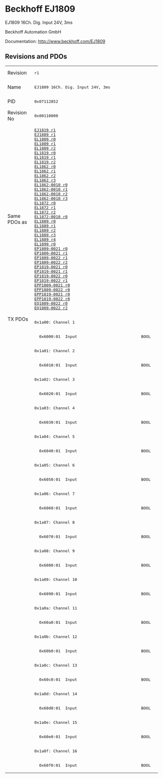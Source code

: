 # Beckhoff EJ1809

EJ1809 16Ch. Dig. Input 24V, 3ms

Beckhoff Automation GmbH

Documentation: <a href="http://www.beckhoff.com/EJ1809">http://www.beckhoff.com/EJ1809</a>

## Revisions and PDOs
<table>
<tr >
<td class="first">Revision</td>
<td ><pre>r1</pre></td>
</tr>
<tr >
<td class="first">Name</td>
<td ><pre>EJ1809 16Ch. Dig. Input 24V, 3ms</pre></td>
</tr>
<tr >
<td class="first">PID</td>
<td ><pre>0x07112852</pre></td>
</tr>
<tr >
<td class="first">Revision No</td>
<td ><pre>0x00110000</pre></td>
</tr>
<tr >
<td class="first">Same PDOs as</td>
<td ><pre><a href="EJ1819">EJ1819 r1</a><br/><a href="EJ1889">EJ1889 r1</a><br/><a href="EL1809">EL1809 r0</a><br/><a href="EL1809">EL1809 r1</a><br/><a href="EL1809">EL1809 r2</a><br/><a href="EL1819">EL1819 r0</a><br/><a href="EL1819">EL1819 r1</a><br/><a href="EL1819">EL1819 r2</a><br/><a href="EL1862">EL1862 r0</a><br/><a href="EL1862">EL1862 r1</a><br/><a href="EL1862">EL1862 r2</a><br/><a href="EL1862">EL1862 r3</a><br/><a href="EL1862-0010">EL1862-0010 r0</a><br/><a href="EL1862-0010">EL1862-0010 r1</a><br/><a href="EL1862-0010">EL1862-0010 r2</a><br/><a href="EL1862-0010">EL1862-0010 r3</a><br/><a href="EL1872">EL1872 r0</a><br/><a href="EL1872">EL1872 r1</a><br/><a href="EL1872">EL1872 r2</a><br/><a href="EL1872-0010">EL1872-0010 r0</a><br/><a href="EL1889">EL1889 r0</a><br/><a href="EL1889">EL1889 r1</a><br/><a href="EL1889">EL1889 r2</a><br/><a href="EL1889">EL1889 r3</a><br/><a href="EL1889">EL1889 r4</a><br/><a href="EL1899">EL1899 r0</a><br/><a href="EP1809-0021">EP1809-0021 r0</a><br/><a href="EP1809-0021">EP1809-0021 r1</a><br/><a href="EP1809-0022">EP1809-0022 r1</a><br/><a href="EP1809-0022">EP1809-0022 r2</a><br/><a href="EP1819-0021">EP1819-0021 r0</a><br/><a href="EP1819-0021">EP1819-0021 r1</a><br/><a href="EP1819-0022">EP1819-0022 r0</a><br/><a href="EP1819-0022">EP1819-0022 r1</a><br/><a href="EPP1809-0021">EPP1809-0021 r0</a><br/><a href="EPP1809-0022">EPP1809-0022 r0</a><br/><a href="EPP1819-0021">EPP1819-0021 r0</a><br/><a href="EPP1819-0022">EPP1819-0022 r0</a><br/><a href="EQ1809-0022">EQ1809-0022 r0</a><br/><a href="EQ1809-0022">EQ1809-0022 r2</a></pre></td>
</tr>
<tr class="txpdo pdosection">
<td class="first" rowspan=32 valign=top>TX PDOs</td>
<td><pre>0x1a00: Channel 1</pre></td>
<td></td>
</tr>
<tr class="txpdo">
<td class="first"><pre>  0x6000:01  Input                           BOOL</pre></td>
</tr>
<tr class="txpdo pdosection">
<td class="first"><pre>0x1a01: Channel 2</pre></td>
</tr>
<tr class="txpdo">
<td class="first"><pre>  0x6010:01  Input                           BOOL</pre></td>
</tr>
<tr class="txpdo pdosection">
<td class="first"><pre>0x1a02: Channel 3</pre></td>
</tr>
<tr class="txpdo">
<td class="first"><pre>  0x6020:01  Input                           BOOL</pre></td>
</tr>
<tr class="txpdo pdosection">
<td class="first"><pre>0x1a03: Channel 4</pre></td>
</tr>
<tr class="txpdo">
<td class="first"><pre>  0x6030:01  Input                           BOOL</pre></td>
</tr>
<tr class="txpdo pdosection">
<td class="first"><pre>0x1a04: Channel 5</pre></td>
</tr>
<tr class="txpdo">
<td class="first"><pre>  0x6040:01  Input                           BOOL</pre></td>
</tr>
<tr class="txpdo pdosection">
<td class="first"><pre>0x1a05: Channel 6</pre></td>
</tr>
<tr class="txpdo">
<td class="first"><pre>  0x6050:01  Input                           BOOL</pre></td>
</tr>
<tr class="txpdo pdosection">
<td class="first"><pre>0x1a06: Channel 7</pre></td>
</tr>
<tr class="txpdo">
<td class="first"><pre>  0x6060:01  Input                           BOOL</pre></td>
</tr>
<tr class="txpdo pdosection">
<td class="first"><pre>0x1a07: Channel 8</pre></td>
</tr>
<tr class="txpdo">
<td class="first"><pre>  0x6070:01  Input                           BOOL</pre></td>
</tr>
<tr class="txpdo pdosection">
<td class="first"><pre>0x1a08: Channel 9</pre></td>
</tr>
<tr class="txpdo">
<td class="first"><pre>  0x6080:01  Input                           BOOL</pre></td>
</tr>
<tr class="txpdo pdosection">
<td class="first"><pre>0x1a09: Channel 10</pre></td>
</tr>
<tr class="txpdo">
<td class="first"><pre>  0x6090:01  Input                           BOOL</pre></td>
</tr>
<tr class="txpdo pdosection">
<td class="first"><pre>0x1a0a: Channel 11</pre></td>
</tr>
<tr class="txpdo">
<td class="first"><pre>  0x60a0:01  Input                           BOOL</pre></td>
</tr>
<tr class="txpdo pdosection">
<td class="first"><pre>0x1a0b: Channel 12</pre></td>
</tr>
<tr class="txpdo">
<td class="first"><pre>  0x60b0:01  Input                           BOOL</pre></td>
</tr>
<tr class="txpdo pdosection">
<td class="first"><pre>0x1a0c: Channel 13</pre></td>
</tr>
<tr class="txpdo">
<td class="first"><pre>  0x60c0:01  Input                           BOOL</pre></td>
</tr>
<tr class="txpdo pdosection">
<td class="first"><pre>0x1a0d: Channel 14</pre></td>
</tr>
<tr class="txpdo">
<td class="first"><pre>  0x60d0:01  Input                           BOOL</pre></td>
</tr>
<tr class="txpdo pdosection">
<td class="first"><pre>0x1a0e: Channel 15</pre></td>
</tr>
<tr class="txpdo">
<td class="first"><pre>  0x60e0:01  Input                           BOOL</pre></td>
</tr>
<tr class="txpdo pdosection">
<td class="first"><pre>0x1a0f: Channel 16</pre></td>
</tr>
<tr class="txpdo">
<td class="first"><pre>  0x60f0:01  Input                           BOOL</pre></td>
</tr>
</table>
